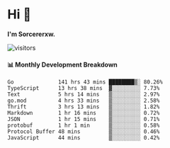 # Hi 👋

**I'm Sorcererxw.**
 
![visitors](https://visitor-badge.glitch.me/badge?page_id=sorcererxw.sorcererx)

#### 📊 Monthly Development Breakdown

<!--START_SECTION:waka-->
```text
Go              141 hrs 43 mins ████████▒░ 80.26%
TypeScript      13 hrs 38 mins  ▓░░░░░░░░░ 7.73%
Text            5 hrs 14 mins   ▒░░░░░░░░░ 2.97%
go.mod          4 hrs 33 mins   ▒░░░░░░░░░ 2.58%
Thrift          3 hrs 13 mins   ▒░░░░░░░░░ 1.82%
Markdown        1 hr 16 mins    ▒░░░░░░░░░ 0.72%
JSON            1 hr 15 mins    ▒░░░░░░░░░ 0.71%
protobuf        1 hr 1 min      ▒░░░░░░░░░ 0.58%
Protocol Buffer 48 mins         ▒░░░░░░░░░ 0.46%
JavaScript      44 mins         ▒░░░░░░░░░ 0.42%
```
<!--END_SECTION:waka-->
